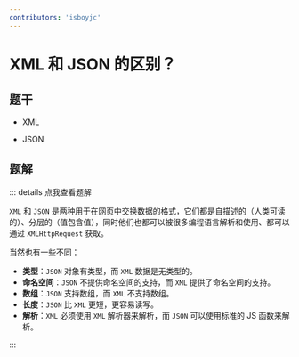 ```yaml
---
contributors: 'isboyjc'
---
```


# XML 和 JSON 的区别？


## 题干

- XML

- JSON



## 题解

::: details 点我查看题解

`XML` 和 `JSON` 是两种用于在网页中交换数据的格式，它们都是自描述的（人类可读的）、分层的（值包含值），同时他们也都可以被很多编程语言解析和使用、都可以通过 `XMLHttpRequest` 获取。

当然也有一些不同：

- **类型**：`JSON` 对象有类型，而 `XML` 数据是无类型的。
- **命名空间**：`JSON` 不提供命名空间的支持，而 `XML` 提供了命名空间的支持。
- **数组**：`JSON` 支持数组，而 `XML` 不支持数组。
- **长度**：`JSON` 比 `XML` 更短，更容易读写。
- **解析**：`XML` 必须使用 `XML` 解析器来解析，而 `JSON` 可以使用标准的 JS 函数来解析。

:::

